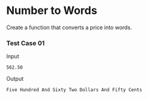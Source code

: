 # Number to Words

Create a function that converts a price into words.

### Test Case 01

Input 

```  
562.50  
```

Output  
```  
Five Hundred And Sixty Two Dollars And Fifty Cents  
```  



